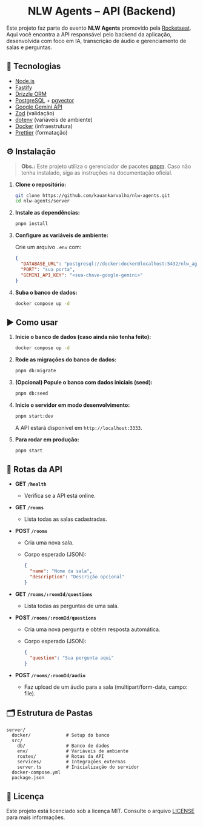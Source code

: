 <h1 align="center">NLW Agents – API (Backend)</h1>

Este projeto faz parte do evento **NLW Agents** promovido pela [Rocketseat](https://www.rocketseat.com.br/). Aqui você encontra a API responsável pelo backend da aplicação, desenvolvida com foco em IA, transcrição de áudio e gerenciamento de salas e perguntas.

## 🚀 Tecnologias

- [Node.js](https://nodejs.org/)
- [Fastify](https://fastify.dev/)
- [Drizzle ORM](https://orm.drizzle.team/)
- [PostgreSQL](https://www.postgresql.org/) + [pgvector](https://github.com/pgvector/pgvector)
- [Google Gemini API](https://ai.google.dev/)
- [Zod](https://zod.dev/) (validação)
- [dotenv](https://github.com/motdotla/dotenv) (variáveis de ambiente)
- [Docker](https://www.docker.com/) (infraestrutura)
- [Prettier](https://prettier.io/) (formatação)

## ⚙️ Instalação

> **Obs.:** Este projeto utiliza o gerenciador de pacotes [pnpm](https://pnpm.io/). Caso não tenha instalado, siga as instruções na documentação oficial.

1. **Clone o repositório:**

   ```bash
   git clone https://github.com/kauankarvalho/nlw-agents.git
   cd nlw-agents/server
   ```

2. **Instale as dependências:**

   ```bash
   pnpm install
   ```

3. **Configure as variáveis de ambiente:**

   Crie um arquivo `.env` com:

   ```json
   {
     "DATABASE_URL": "postgresql://docker:docker@localhost:5432/nlw_agents_server_db",
     "PORT": "sua porta",
     "GEMINI_API_KEY": "<sua-chave-google-gemini>"
   }
   ```

4. **Suba o banco de dados:**

   ```bash
   docker compose up -d
   ```

## ▶️ Como usar

1. **Inicie o banco de dados (caso ainda não tenha feito):**

   ```bash
   docker compose up -d
   ```

2. **Rode as migrações do banco de dados:**

   ```bash
   pnpm db:migrate
   ```

3. **(Opcional) Popule o banco com dados iniciais (seed):**

   ```bash
   pnpm db:seed
   ```

4. **Inicie o servidor em modo desenvolvimento:**

   ```bash
   pnpm start:dev
   ```

   A API estará disponível em `http://localhost:3333`.

5. **Para rodar em produção:**

   ```bash
   pnpm start
   ```

## 🔗 Rotas da API

- **GET `/health`**
  - Verifica se a API está online.

- **GET `/rooms`**
  - Lista todas as salas cadastradas.

- **POST `/rooms`**
  - Cria uma nova sala.
  - Corpo esperado (JSON):

    ```json
    {
      "name": "Nome da sala",
      "description": "Descrição opcional"
    }
    ```

- **GET `/rooms/:roomId/questions`**
  - Lista todas as perguntas de uma sala.

- **POST `/rooms/:roomId/questions`**
  - Cria uma nova pergunta e obtém resposta automática.
  - Corpo esperado (JSON):

    ```json
    {
      "question": "Sua pergunta aqui"
    }
    ```

- **POST `/rooms/:roomId/audio`**
  - Faz upload de um áudio para a sala (multipart/form-data, campo: file).

## 🗂️ Estrutura de Pastas

```
server/
  docker/             # Setup do banco
  src/
    db/               # Banco de dados
    env/              # Variáveis de ambiente
    routes/           # Rotas da API
    services/         # Integrações externas
    server.ts         # Inicialização do servidor
  docker-compose.yml
  package.json
```

## 📄 Licença

Este projeto está licenciado sob a licença MIT. Consulte o arquivo [LICENSE](../LICENSE) para mais informações.
